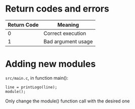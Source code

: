 # Return codes and errors
| Return Code   | Meaning               |
|---            |---                    |
| 0             | Correct execution     |
| 1             | Bad argument usage    |

# Adding new modules
`src/main.c`, in function main():
```
line = printLogo(line);
module();
```
Only change the module() function call with the desired one